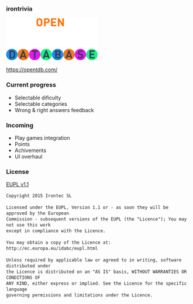 ### irontrivia

<img src="https://raw.githubusercontent.com/irontec/irontrivia/master/logo.png" width="250">

https://opentdb.com/

### Current progress

* Selectable dificulty
* Selectable categories
* Wrong & right answers feedback

### Incoming

* Play games integration
* Points
* Achivements
* UI overhaul

### License

[EUPL v1.1](https://github.com/irontec/irontrivia/blob/master/LICENSE.txt)

```
Copyright 2015 Irontec SL

Licensed under the EUPL, Version 1.1 or - as soon they will be approved by the European
Commission - subsequent versions of the EUPL (the "Licence"); You may not use this work
except in compliance with the Licence.

You may obtain a copy of the Licence at:
http://ec.europa.eu/idabc/eupl.html

Unless required by applicable law or agreed to in writing, software distributed under 
the Licence is distributed on an "AS IS" basis, WITHOUT WARRANTIES OR CONDITIONS OF 
ANY KIND, either express or implied. See the Licence for the specific language 
governing permissions and limitations under the Licence.
```
